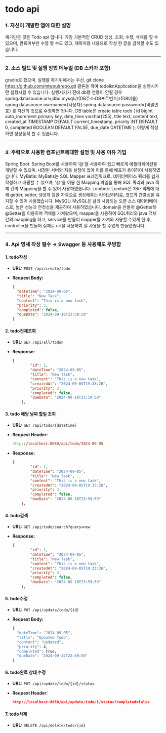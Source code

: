# todo api
### 1. 자신이 개발한 앱에 대한 설명
제가만든 것은 Todo api 입니다.
가장 기본적인 CRUD 생성, 조회, 수정, 삭제를 할 수 있으며, 완료여부만 수정 할 수도 있고, 제목이랑 내용으로 작성 한 글을 검색할 수도 있습니다.
<hr />

### 2. 소스 빌드 및 실행 방법 메뉴얼 (DB 스키마 포함)
gradle로 했으며, 
실행을 하기위해서는 우선,
git clone https://github.com/miwoul/repo.git 클론을 하여 todolistApplication을 실행시키면 실행시킬 수 있습니다.
실행시키기 전에 db랑 연동이 안될 경우
spring.datasource.url=jdbc:mysql://{DB주소:DB포트번호}/{DB이름}
spring.datasource.username={사용자}
spring.datasource.password={비밀번호}
를 자신의 것으로 수정하면 됩니다.
DB table은
create table todo (
id bigint auto_increment primary key,
date_time varchar(255),
title text,
content text,
created_at TIMESTAMP DEFAULT current_timestamp,
priority INT DEFAULT 0,
completed BOOLEAN DEFAULT FALSE,
due_date DATETIME
);
이렇게 작성하면 정상동작 할 수 있습니다.
<hr />

### 3. 주력으로 사용한 컴포넌트에대한 설명 및 사용 이유 기입
Spring Boot:
Spring Boot를 사용하여 '@'을 사용하여 쉽고 빠르게 애플리케이션을 개발할 수 있으며, 내장된 서버와 자동 설정이 있어 이를 통해 배포가 용이하여 사용하였습니다.
MyBatis:
MyBatis는 SQL Mapper 프레임워크로, 데이터베이스 쿼리를 쉽게 작성하고 매핑할 수 있으며, '@'을 이용 한 Mapping 파일을 통해 SQL 쿼리와 java 객체 간의 Mapping을 할 수 있어 사용하였습니다.
Lombok:
Lombok은 자바 객체에 대해 getter, setter, 생성자 등을 자동으로 생성해주는 라이브러리로, 코드의 간결성을 유지할 수 있어 사용했습니다.
MySQL:
MySQL은 널리 사용되는 오픈 소스 데이터베이스로, 높은 성능과 안정성을 제공하여 사용하였습니다.
domain을 만들어 @Getter와 @Setter을 이용하여 객체를 가져왔으며,
mapper을 사용하여 SQL쿼리와 java 객체 간의 mapping을 하고,
service를 만들어 mapper를 가져와 사용할 수있게 한 후,
controller을 만들어 실제로 url을 사용하여 실 사용을 할 수있게 만들었습니다.
<hr />

### 4. Api 명세 작성 필수 → Swagger 등 사용해도 무방함
 #### 1. todo작성

- **URL:** `POST /api/create/todo`
- **Request Body:**
    
    ```json
    {
      "dateTime": "2024-09-05",
      "title": "New Task",
      "content": "This is a new task",
      "priority": 3,
      "completed": false,
      "dueDate": "2024-09-10T23:59:59"
    }
    ```
    

#### 2. todo전체조회

- **URL:** `GET /api/all/todon`
- **Response:**
    
    ```json
    {
            "id": 1,
            "dateTime": "2024-09-05",
            "title": "New Task",
            "content": "This is a new task",
            "createdAt": "2024-09-05T19:33:26",
            "priority": 3,
            "completed": false,
            "dueDate": "2024-09-10T23:59:59"
        },
    ```
    

#### 3. todo 해당 날짜 할일 조회

- **URL:** `GET /api/todo/{datetime}`
- **Request Header:**
    
    ```makefile
    http://localhost:8080/api/todo/2024-09-05
    ```
    
- **Response:**
    
    ```json
    {
            "id": 1,
            "dateTime": "2024-09-05",
            "title": "New Task",
            "content": "This is a new task",
            "createdAt": "2024-09-05T19:33:26",
            "priority": 3,
            "completed": false,
            "dueDate": "2024-09-10T23:59:59"
        },
    ```
    

#### 4. todo검색

- **URL:** `GET /api/todo/search?query=new`
- **Response:**
    
    ```json
    {
            "id": 1,
            "dateTime": "2024-09-05",
            "title": "New Task",
            "content": "This is a new task",
            "createdAt": "2024-09-05T19:33:26",
            "priority": 3,
            "completed": false,
            "dueDate": "2024-09-10T23:59:59"
        },
    ```
    

#### 5. todo수정

- **URL:** `PUT /api/update/todo/{id}`
- **Request Body:**
    
    ```makefile
    {
      "dateTime": "2024-09-05",
      "title": "Updated Todo",
      "content": "Updated",
      "priority": 4,
      "completed": true,
      "dueDate": "2024-09-12T23:59:59"
    }
    ```
    

#### 6. todo완료 상태 수정

- **URL:** `PUT /api/update/todo/{id}/status`
- **Request Header:**
    
    ```json
    http://localhost:8080/api/update/todo/1/status?completed=false
    ```
    

#### 7. todo삭제

- **URL:** `DELETE /api/delete/todo/{id}`
